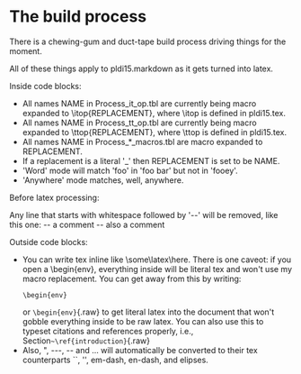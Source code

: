 # The build process

There is a chewing-gum and duct-tape build process driving things for the moment.

All of these things apply to pldi15.markdown as it gets turned into latex.

Inside code blocks:

- All names NAME in Process_it_op.tbl are currently being macro expanded to \itop{REPLACEMENT}, where \itop is defined in pldi15.tex.
- All names NAME in Process_tt_op.tbl are currently being macro expanded to \ttop{REPLACEMENT}, where \ttop is defined in pldi15.tex.
- All names NAME in Process_*_macros.tbl are macro expanded to REPLACEMENT.
- If a replacement is a literal '_' then REPLACEMENT is set to be NAME.
- 'Word' mode will match 'foo' in 'foo bar' but not in 'fooey'.
- 'Anywhere' mode matches, well, anywhere.

Before latex processing:

Any line that starts with whitespace followed by '--' will be removed, like this one:
           -- a comment
-- also a comment

Outside code blocks:
- You can write tex inline like \some\latex\here.
  There is one caveot: if you open a \begin{env}, everything inside will be literal tex and won't use my macro replacement.
  You can get away from this by writing:
  ```raw
  \begin{env}
  ```
  or
  `\begin{env}`{.raw}
  to get literal latex into the document that won't gobble everything inside to be raw latex.
  You can also use this to typeset citations and references properly, i.e., Section`~\ref{introduction}`{.raw}
- Also, ", ---, -- and ... will automatically be converted to their tex counterparts ``, '', em-dash, en-dash, and elipses.
